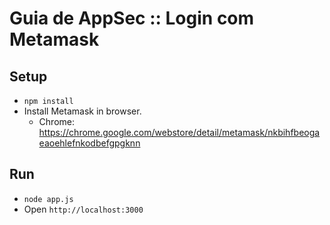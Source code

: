 # Guia de AppSec :: Login com Metamask


## Setup

- `npm install`
- Install Metamask in browser.
    - Chrome: https://chrome.google.com/webstore/detail/metamask/nkbihfbeogaeaoehlefnkodbefgpgknn

## Run

- `node app.js`
- Open `http://localhost:3000`